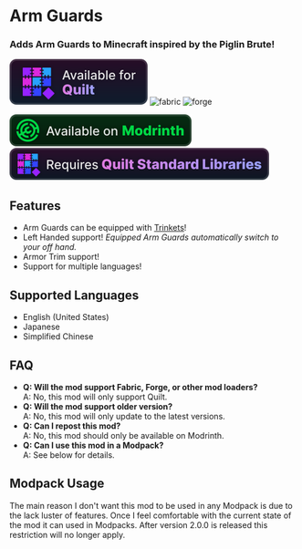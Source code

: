 <div>
<h1>Arm Guards</h1>
<h3>Adds Arm Guards to Minecraft inspired by the Piglin Brute!</h3>

<a href="https://quiltmc.org/en/install" rel="noopener nofollow ugc"><img src="https://raw.githubusercontent.com/intergrav/devins-badges/v3/assets/cozy/supported/quilt_vector.svg" alt="quilt"></a>
<img src="https://raw.githubusercontent.com/intergrav/devins-badges/v3/assets/cozy/unsupported/fabric_vector.svg" alt="fabric">
<img src="https://raw.githubusercontent.com/intergrav/devins-badges/v3/assets/cozy/unsupported/forge_vector.svg" alt="forge">

<a href="https://modrinth.com/mod/arm-guards" rel="noopener nofollow ugc"><img src="https://raw.githubusercontent.com/intergrav/devins-badges/v3/assets/compact/available/modrinth_vector.svg" alt="modrinth"></a>
<a href="https://modrinth.com/mod/qsl" rel="noopener nofollow ugc"><img src="https://raw.githubusercontent.com/intergrav/devins-badges/v3/assets/compact/requires/quilt-standard-libraries_vector.svg" alt="qsl"></a>
</div>
<h2>Features</h2>
<ul>
<li>Arm Guards can be equipped with <a href="https://modrinth.com/mod/trinkets" rel="noopener nofollow ugc">Trinkets</a>!</li>
<li>Left Handed support! <i>Equipped Arm Guards automatically switch to your off hand.</i></li>
<li>Armor Trim support!</li>
<li>Support for multiple languages!</li>
</ul>
<h2>Supported Languages</h2>
<ul>
<li>English (United States)</li>
<li>Japanese</li>
<li>Simplified Chinese</li>
</ul>

<h2>FAQ</h2>
<ul>
<li><b>Q: Will the mod support Fabric, Forge, or other mod loaders?</b><br>A: No, this mod will only support Quilt.</li>
<li><b>Q: Will the mod support older version?</b><br>A: No, this mod will only update to the latest versions.</li>
<li><b>Q: Can I repost this mod?</b><br>A: No, this mod should only be available on Modrinth.</li>
<li><b>Q: Can I use this mod in a Modpack?</b><br>A: See below for details.</li>
</ul>

<h2>Modpack Usage</h2>

The main reason I don't want this mod to be used in any Modpack is due to the lack luster of features. Once I feel comfortable with the current state of the mod it can used in Modpacks. After version 2.0.0 is released this restriction will no longer apply.
